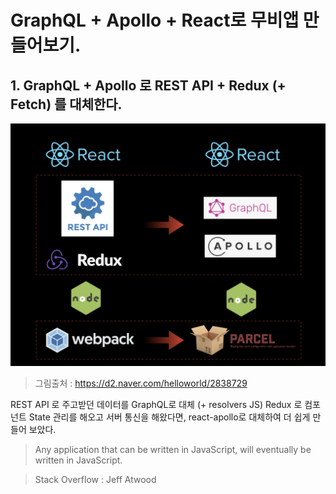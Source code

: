# GraphQL + Apollo + React로 무비앱 만들어보기.

## 1. GraphQL + Apollo 로 REST API + Redux (+ Fetch) 를 대체한다.

![ex_screenshot](./src/img/screenshot1.png)

> 그림출처 : https://d2.naver.com/helloworld/2838729

REST API 로 주고받던 데이터를
GraphQL로 대체 (+ resolvers JS)
Redux 로 컴포넌트 State 관리를 해오고 서버 통신을 해왔다면, react-apollo로 대체하여 더 쉽게 만들어 보았다.

> Any application that can be written in JavaScript, will eventually be written in JavaScript.

> Stack Overflow : Jeff Atwood
